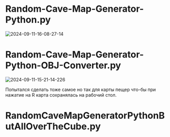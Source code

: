 # Random-Cave-Map-Generator-Python.py
![2024-09-11-16-08-27-14](https://github.com/user-attachments/assets/66b1d137-cd85-4932-9e03-24344f24e8c6)

# Random-Cave-Map-Generator-Python-OBJ-Converter.py
![2024-09-11-15-21-14-226](https://github.com/user-attachments/assets/ff44ef8d-c293-43e9-b1ef-7ef83981904e)

Попытался сделать тоже самое но так для карты пещер что-бы при нажатие на R карта сохранялась на рабочий стол.

# RandomCaveMapGeneratorPythonButAllOverTheCube.py
